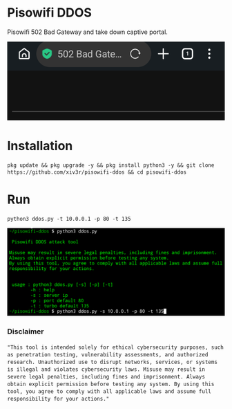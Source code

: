# Pisowifi DDOS
Pisowifi 502 Bad Gateway and take down captive portal.

<div align="center">
<img src="https://github.com/xiv3r/pisowifi-ddos/blob/main/image/gw.png">
</div>

# Installation
```
pkg update && pkg upgrade -y && pkg install python3 -y && git clone https://github.com/xiv3r/pisowifi-ddos && cd pisowifi-ddos
```
# Run
```
python3 ddos.py -t 10.0.0.1 -p 80 -t 135
```
<div align="center">
<img src="https://github.com/xiv3r/pisowifi-ddos/blob/main/image/ddos.png">
</div>

### Disclaimer
`"This tool is intended solely for ethical cybersecurity purposes, such as penetration testing, vulnerability assessments, and authorized research. Unauthorized use to disrupt networks, services, or systems is illegal and violates cybersecurity laws. Misuse may result in severe legal penalties, including fines and imprisonment. Always obtain explicit permission before testing any system. By using this tool, you agree to comply with all applicable laws and assume full responsibility for your actions."`
